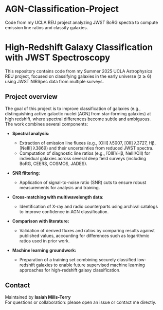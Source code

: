 # AGN-Classification-Project
Code from my UCLA REU project analyzing JWST BoRG spectra to compute emission line ratios and classify galaxies.
# High-Redshift Galaxy Classification with JWST Spectroscopy
This repository contains code from my Summer 2025 UCLA Astrophysics REU project, focused on classifying galaxies in the early universe (z ≳ 6) using JWST NIRSpec data from multiple surveys.

## Project overview

The goal of this project is to improve classification of galaxies (e.g., distinguishing active galactic nuclei [AGN] from star-forming galaxies) at high redshift, where spectral differences become subtle and ambiguous. The work combines several components:

- **Spectral analysis:**  
  - Extraction of emission line fluxes (e.g., [OIII] λ5007, [OII] λ3727, Hβ, [NeIII] λ3869) and their uncertainties from reduced JWST spectra.
  - Computation of diagnostic line ratios (e.g., [OIII]/Hβ, NeIII/OII) for individual galaxies across several deep field surveys (including BoRG, CEERS, COSMOS, JADES).

- **SNR filtering:**  
  - Application of signal-to-noise ratio (SNR) cuts to ensure robust measurements for analysis and training.

- **Cross-matching with multiwavelength data:**  
  - Identification of X-ray and radio counterparts using archival catalogs to improve confidence in AGN classification.

- **Comparison with literature:**  
  - Validation of derived fluxes and ratios by comparing results against published values, accounting for differences such as logarithmic ratios used in prior work.

- **Machine learning groundwork:**  
  - Preparation of a training set combining securely classified low-redshift galaxies to enable future supervised machine learning approaches for high-redshift galaxy classification.


## Contact

Maintained by **Isaiah Mills-Terry**  
For questions or collaboration: please open an issue or contact me directly.

